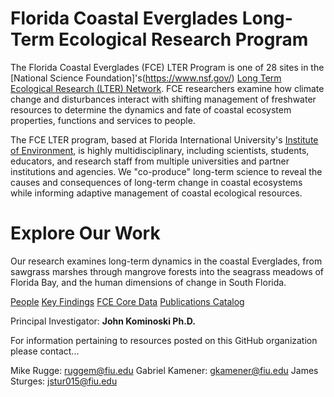 # Florida Coastal Everglades Long-Term Ecological Research Program

The Florida Coastal Everglades (FCE) LTER Program is one of 28 sites in the [National Science Foundation]'s(https://www.nsf.gov/) [Long Term Ecological Research (LTER) Network](https://lternet.edu/). FCE researchers examine how climate change and disturbances interact with shifting management of freshwater resources to determine the dynamics and fate of coastal ecosystem properties, functions and services to people.

The FCE LTER program, based at Florida International University's [Institute of Environment](https://environment.fiu.edu/), is highly multidisciplinary, including scientists, students, educators, and research staff from multiple universities and partner institutions and agencies. We "co-produce" long-term science to reveal the causes and consequences of long-term change in coastal ecosystems while informing adaptive management of coastal ecological resources.

# Explore Our Work
Our research examines long-term dynamics in the coastal Everglades, from sawgrass marshes through mangrove forests into the seagrass meadows of Florida Bay, and the human dimensions of change in South Florida.

[People](https://fcelter.fiu.edu/about/people/index.html)
[Key Findings](https://fcelter.fiu.edu/research/index.html#key-findings)
[FCE Core Data](https://fce-lter.fiu.edu/data/core/)
[Publications Catalog](https://fce-lter.fiu.edu/publications/catalog/)

Principal Investigator: **John Kominoski Ph.D.**

For information pertaining to resources posted on this GitHub organization please contact...

Mike Rugge: ruggem@fiu.edu
Gabriel Kamener: gkamener@fiu.edu
James Sturges: jstur015@fiu.edu
